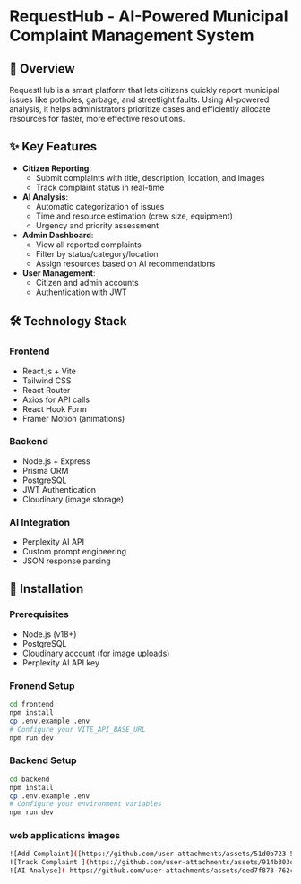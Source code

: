 # RequestHub - AI-Powered Municipal Complaint Management System
 

## 📌 Overview

RequestHub is a smart platform that lets citizens quickly report municipal issues like potholes, garbage, and streetlight faults. Using AI-powered analysis, it helps administrators prioritize cases and efficiently allocate resources for faster, more effective resolutions.

## ✨ Key Features

- **Citizen Reporting**:
  - Submit complaints with title, description, location, and images
  - Track complaint status in real-time
- **AI Analysis**:
  - Automatic categorization of issues
  - Time and resource estimation (crew size, equipment)
  - Urgency and priority assessment
- **Admin Dashboard**:
  - View all reported complaints
  - Filter by status/category/location
  - Assign resources based on AI recommendations
- **User Management**:
  - Citizen and admin accounts
  - Authentication with JWT

## 🛠️ Technology Stack

### Frontend
- React.js + Vite
- Tailwind CSS
- React Router
- Axios for API calls
- React Hook Form
- Framer Motion (animations)

### Backend
- Node.js + Express
- Prisma ORM
- PostgreSQL
- JWT Authentication
- Cloudinary (image storage)

### AI Integration
- Perplexity AI API
- Custom prompt engineering
- JSON response parsing

## 🚀 Installation

### Prerequisites
- Node.js (v18+)
- PostgreSQL
- Cloudinary account (for image uploads)
- Perplexity AI API key

### Fronend Setup
```bash
cd frontend
npm install
cp .env.example .env
# Configure your VITE_API_BASE_URL
npm run dev
```
### Backend Setup
```bash
cd backend
npm install
cp .env.example .env
# Configure your environment variables
npm run dev
```

### web applications images
```bash
![Add Complaint]([https://github.com/user-attachments/assets/51d0b723-5e7a-460b-a809-b57381decada.png](https://github-production-user-asset-6210df.s3.amazonaws.com/159511729/493789858-51d0b723-5e7a-460b-a809-b57381decada.png?X-Amz-Algorithm=AWS4-HMAC-SHA256&X-Amz-Credential=AKIAVCODYLSA53PQK4ZA%2F20250925%2Fus-east-1%2Fs3%2Faws4_request&X-Amz-Date=20250925T081200Z&X-Amz-Expires=300&X-Amz-Signature=5310753a721920a1e16ac0d4d2a902273a7035def5287d80ae666df3d1a2e52e&X-Amz-SignedHeaders=host))
![Track Complaint ](https://github.com/user-attachments/assets/914b303d-9dda-4cd4-8897-ce634043cc07.png)
![AI Analyse]( https://github.com/user-attachments/assets/ded7f873-762c-44b6-900c-1034be47dac7.png)

